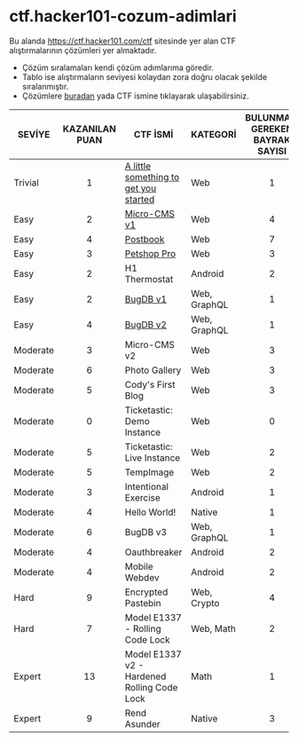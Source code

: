 # ctf.hacker101-cozum-adimlari
Bu alanda https://ctf.hacker101.com/ctf sitesinde yer alan CTF alıştırmalarının çözümleri yer almaktadır.
<ul>
  <li>Çözüm sıralamaları kendi çözüm adımlarıma göredir.</li>
  <li>Tablo ise alıştırmaların seviyesi kolaydan zora doğru olacak şekilde sıralanmıştır.</li>
  <li>Çözümlere <a href="https://github.com/3rk1n/ctf.hackerone-cozum-adimlari/wiki">buradan</a> yada CTF ismine tıklayarak ulaşabilirsiniz.
</ul>

| SEVİYE | KAZANILAN PUAN | CTF İSMİ | KATEGORİ | BULUNMASI GEREKEN BAYRAK SAYISI |
|--------|:---:|----------|----------|:---:|
|Trivial|1|<a href="https://github.com/3rk1n/ctf.hackerone-cozum-adimlari/wiki/A-little-something-to-get-you-started">A little something to get you started</a>|Web|1
|Easy|2|<a href="https://github.com/3rk1n/ctf.hacker101-cozum-adimlari/wiki/Micro-CMS-v1">Micro-CMS v1|Web|4
|Easy|4|<a href="https://github.com/3rk1n/ctf.hacker101-cozum-adimlari/wiki/Postbook">Postbook|Web|7
|Easy|3|<a href="https://github.com/3rk1n/ctf.hacker101-cozum-adimlari/wiki/Petshop-Pro">Petshop Pro|Web|3
|Easy|2|H1 Thermostat|Android|2
|Easy|2|<a href="https://github.com/3rk1n/ctf.hacker101-cozum-adimlari/wiki/BugDB-v1">BugDB v1|Web, GraphQL|1
|Easy|4|<a href="https://github.com/3rk1n/ctf.hacker101-cozum-adimlari/wiki/BugDB-v2">BugDB v2|Web, GraphQL|1
|Moderate|3|Micro-CMS v2|Web|3
|Moderate|6|Photo Gallery|Web|3
|Moderate|5|Cody's First Blog|Web|3
|Moderate|0|Ticketastic: Demo Instance|Web|0
|Moderate|5|Ticketastic: Live Instance|Web|2
|Moderate|5|TempImage|Web|2
|Moderate|3|Intentional Exercise|Android|1
|Moderate|4|Hello World!|Native|1
|Moderate|6|BugDB v3|Web, GraphQL|1
|Moderate|4|Oauthbreaker|Android|2
|Moderate|4|Mobile Webdev|Android|2
|Hard|9|Encrypted Pastebin|Web, Crypto|4
|Hard|7|Model E1337 - Rolling Code Lock|Web, Math|2
|Expert|13|Model E1337 v2 - Hardened Rolling Code Lock|Math|1
|Expert|9|Rend Asunder|Native|3
